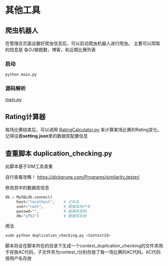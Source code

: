 # 其他工具

## 爬虫机器人

在管理员页面设置好爬虫信息后，可以启动爬虫机器人进行爬虫。
主要可以爬取的信息是 各OJ做题数，博客，和近期比赛列表

### 启动

```bash
python main.py
```
### 源码解析

[main.py](https://github.com/Linzecong/LPOJ/blob/master/CrawlingServer/main.py)

## Rating计算器

每场比赛结束后，可以调用 [RatingCalculator.py](https://github.com/Linzecong/LPOJ/blob/master/CrawlingServer/main.py) 来计算某场比赛的Rating变化。记得设置**setting.json**里的数据库配置信息

## 查重脚本 duplication_checking.py

此脚本基于SIM工具查重


自行查看攻略！ https://dickgrune.com/Programs/similarity_tester/

修改其中的数据库信息
```py
db = MySQLdb.connect(
     host="localhost",    # 主机名
     user="root",         # 数据库用户名
     passwd="",           # 数据库密码
     db="LPOJ")           # 数据库名称
```
用法
```py
sudo python duplication_checking.py <ContestId>
```
脚本将会在脚本所在的目录下生成一个contest_duplication_checking的文件夹用于存放AC代码，子文件夹为contest_i分别存放了每一场比赛的AC代码，AC代码按用户名存放
